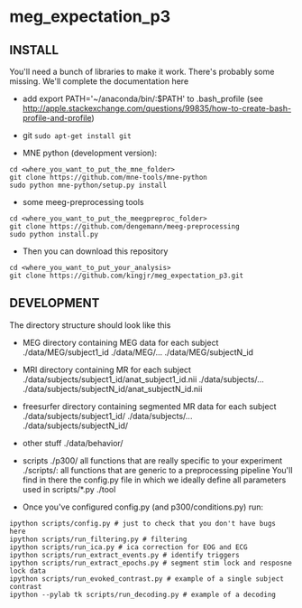 # meg_expectation_p3

## INSTALL
You'll need a bunch of libraries to make it work. There's probably some missing. We'll complete the documentation here

- add export PATH='~/anaconda/bin/:$PATH' to .bash_profile (see http://apple.stackexchange.com/questions/99835/how-to-create-bash-profile-and-profile)

- git
```sudo apt-get install git```

- MNE python (development version):
```
cd <where_you_want_to_put_the_mne_folder>
git clone https://github.com/mne-tools/mne-python
sudo python mne-python/setup.py install
```

- some meeg-preprocessing tools
```
cd <where_you_want_to_put_the_meegpreproc_folder>
git clone https://github.com/dengemann/meeg-preprocessing
sudo python install.py
```

- Then you can download this repository
```
cd <where_you_want_to_put_your_analysis>
git clone https://github.com/kingjr/meg_expectation_p3.git
```

## DEVELOPMENT
The directory structure should look like this

- MEG directory containing MEG data for each subject
./data/MEG/subject1_id
./data/MEG/...
./data/MEG/subjectN_id

- MRI directory containing MR for each subject
./data/subjects/subject1_id/anat_subject1_id.nii
./data/subjects/...
./data/subjects/subjectN_id/anat_subjectN_id.nii

- freesurfer directory containing segmented MR data for each subject
./data/subjects/subject1_id/
./data/subjects/...
./data/subjects/subjectN_id/

- other stuff
./data/behavior/

- scripts
./p300/     all functions that are really specific to your experiment
./scripts/: all functions that are generic to a preprocessing pipeline
            You'll find in there the config.py file in which we ideally
            define all parameters used in scripts/*.py
./tool

- Once you've configured config.py (and p300/conditions.py) run:
```
ipython scripts/config.py # just to check that you don't have bugs here
ipython scripts/run_filtering.py # filtering
ipython scripts/run_ica.py # ica correction for EOG and ECG
ipython scripts/run_extract_events.py # identify triggers
ipython scripts/run_extract_epochs.py # segment stim lock and resposne lock data
ipython scripts/run_evoked_contrast.py # example of a single subject contrast
ipython --pylab tk scripts/run_decoding.py # example of a decoding
```
